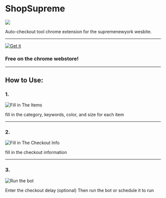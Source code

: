 # ShopSupreme

![](https://danielzelfo.com/github.io/ShopSupreme/shopsupremedesign.png)

Auto-checkout tool chrome extension for the supremenewyork wesbite.

---
[![Get it](https://danielzelfo.github.io/img/min/chrome-webstore.png)](https://chrome.google.com/webstore/detail/supreme-bot-shopsupreme/egoidoeijbfliecicioclcnhmpkbnked)

### Free on the chrome webstore!

---
## How to Use:

### 1.

![Fill in The Items](https://danielzelfo.github.io/img/min/portfolio/ShopSupreme/items.png)

fill in the category, keywords, color, and size for each item

---

### 2.

![Fill in The Checkout Info](https://danielzelfo.github.io/img/min/portfolio/ShopSupreme/checkout.PNG)

fill in the checkout information

---

### 3.

![Run the bot](https://danielzelfo.github.io/img/min/portfolio/ShopSupreme/run.png)

Enter the checkout delay (optional)
Then run the bot or schedule it to run
